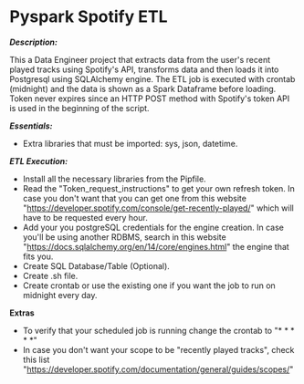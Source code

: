 # Pyspark Spotify ETL

***Description:***
 
This a Data Engineer project that extracts data from the user's recent played tracks using Spotify's API, transforms data and then loads it into Postgresql using SQLAlchemy engine. The ETL job is executed with crontab (midnight) and the data is shown as a Spark Dataframe before loading. Token never expires since an HTTP POST method with Spotify's token API is used in the beginning of the script. 

***Essentials:***

- Extra libraries that must be imported: sys, json, datetime.

***ETL Execution:***

- Install all the necessary libraries from the Pipfile.
- Read the "Token_request_instructions" to get your own refresh token. In case you don't want that you can get one from this website "https://developer.spotify.com/console/get-recently-played/"	which will have to be requested every hour. 
- Add your you postgreSQL credentials for the engine creation. In case you'll be using another RDBMS, search in this website "https://docs.sqlalchemy.org/en/14/core/engines.html" the engine that fits you. 
- Create SQL Database/Table (Optional).
- Create .sh file.
- Create crontab or use the existing one if you want the job to run on midnight every day. 

**Extras**

- To verify that your scheduled job is running change the crontab to "* * * * *"
- In case you don't want your scope to be "recently played tracks", check this list "https://developer.spotify.com/documentation/general/guides/scopes/"